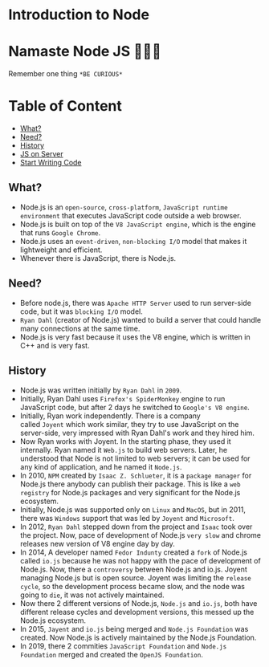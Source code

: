 # Introduction to Node

# **Namaste Node JS 🚀🚀🚀**

Remember one thing `*BE CURIOUS*`

# Table of Content
- [What?](#what)
- [Need?](#need)
- [History](#history)
- [JS on Server](./jsOnServer.md)
- [Start Writing Code](./startWritingCode.md)


## **What?**

- Node.js is an `open-source`, `cross-platform`, `JavaScript runtime environment` that executes JavaScript code outside a web browser.
- Node.js is built on top of the `V8 JavaScript engine`, which is the engine that runs `Google Chrome`.
- Node.js uses an `event-driven`, `non-blocking I/O` model that makes it lightweight and efficient.
- Whenever there is JavaScript, there is Node.js.

## **Need?**

- Before node.js, there was `Apache HTTP Server` used to run server-side code, but it was `blocking I/O` model.
- `Ryan Dahl` (creator of Node.js) wanted to build a server that could handle many connections at the same time.
- Node.js is very fast because it uses the V8 engine, which is written in C++ and is very fast.

## **History**

- Node.js was written initially by `Ryan Dahl` in `2009`.
- Initially, Ryan Dahl uses `Firefox's SpiderMonkey` engine to run JavaScript code, but after 2 days he switched to `Google's V8 engine`.
- Initially, Ryan work independently. There is a company called `Joyent` which work similar, they try to use JavaScript on the server-side, very impressed with Ryan Dahl's work and they hired him.
- Now Ryan works with Joyent. In the starting phase, they used it internally. Ryan named it `Web.js` to build web servers. Later, he understood that Node is not limited to web servers; it can be used for any kind of application, and he named it `Node.js`.
- In 2010, `NPM` created by `Isaac Z. Schlueter`, it is a `package manager` for Node.js there anybody can publish their package. This is like a `web registry` for Node.js packages and very significant for the Node.js ecosystem.
- Initially, Node.js was supported only on `Linux` and `MacOS`, but in 2011, there was `Windows` support that was led by `Joyent` and `Microsoft`.
- In 2012, `Ryan Dahl` stepped down from the project and `Isaac` took over the project. Now, pace of development of Node.js `very slow` and chrome releases new version of V8 engine day by day.
- In 2014, A developer named `Fedor Indunty` created a `fork` of Node.js called `io.js` because he was not happy with the pace of development of Node.js. Now, there a `controversy` between Node.js and io.js. Joyent managing Node.js but is open source. Joyent was limiting the `release cycle`, so the development process became slow, and the node was going to `die`, it was not actively maintained.
- Now there 2 different versions of Node.js, `Node.js` and `io.js`, both have different release cycles and development versions, this messed up the Node.js ecosystem.
- In 2015, `Jayent` and `io.js` being merged and `Node.js Foundation` was created. Now Node.js is actively maintained by the Node.js Foundation.
- In 2019, there 2 commities `JavaScript Foundation` and `Node.js Foundation` merged and created the `OpenJS Foundation`.